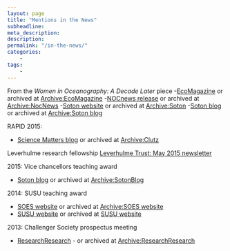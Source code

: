 ```yaml
---
layout: page
title: "Mentions in the News"
subheadline:
meta_description:
description:
permalink: "/in-the-news/"
categories:
    - 
tags:
    - 
---
```



From the *Women in Oceanography: A Decade Later* piece
-[EcoMagazine](http://www.ecomagazine.com/science/women-in-oceanography-features-prominent-scientists.html) or archived at [Archive:EcoMagazine](http://www.webcitation.org/6ZqOHdPgO)
-[NOCnews release](http://www.industriaspesqueras.com/noticias/ultima_hora/39376/women_in_oceanography_a_decade_later.html) or archived at [Archive:NocNews](http://www.webcitation.org/6ZqOXFS3U)
-[Soton website](http://www.southampton.ac.uk/oes/news/2015/02/women-in-oceanography-a-decade-later.page) or archived at [Archive:Soton](http://www.webcitation.org/6ZtkvOSav)
-[Soton blog](https://i.soton.ac.uk/2015/02/24/two-southampton-scientists-feature-in-women-in-oceanography-report/) or archived at [Archive:Soton blog](http://www.webcitation.org/6ZqOnFeD7)

RAPID
2015:
- [Science Matters blog](https://rclutz.wordpress.com/2015/05/27/evidence-is-mounting-oceans-make-climate/) or archived at [Archive:Clutz](http://www.webcitation.org/6ZtlEXfcy)

Leverhulme research fellowship
[Leverhulme Trust: May 2015 newsletter](https://www.leverhulme.ac.uk/sites/default/files/Publications/May2015_Newsletter.pdf)

2015: Vice chancellors teaching award
- [Soton blog](https://blog.soton.ac.uk/iliadcommunity/2015/06/26/huge-congratulations-to-this-years-winners/) or archived at [Archive:SotonBlog](http://www.webcitation.org/6ZtkGcfEh)

2014: SUSU teaching award
- [SOES website](http://www.southampton.ac.uk/oes/news/2014/5/eta_awards_two_faculty_winners_for_ocean_and_earth_science.page) or archived at [Archive:SOES website](http://www.webcitation.org/6ZtkgKxvz)
- [SUSU website](http://www.susu.org/about/union-awards/2013/eta/nominees) or archived at [SUSU website](http://www.webcitation.org/6ZtkmBGpt)

2013: Challenger Society prospectus meeting
- [ResearchResearch](http://www.researchresearch.com/index.php?option=com_news&template=rr_2col&view=article&articleId=1346065) - or archived at [Archive:ResearchResearch](http://www.webcitation.org/6Ztl3xR4v)